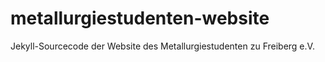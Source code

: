 # metallurgiestudenten-website
Jekyll-Sourcecode der Website des Metallurgiestudenten zu Freiberg e.V.
